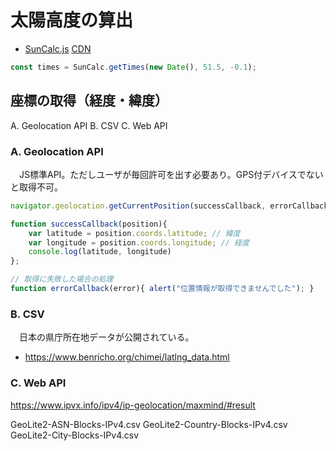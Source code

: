 # 太陽高度の算出

* [SunCalc.js][] [CDN][SunCalc CDN]

[SunCalc.js]:https://github.com/mourner/suncalc
[SunCalc CDN]:https://cdnjs.com/libraries/suncalc

```js
const times = SunCalc.getTimes(new Date(), 51.5, -0.1);
```

## 座標の取得（経度・緯度）

A. Geolocation API
B. CSV
C. Web API

### A. Geolocation API

　JS標準API。ただしユーザが毎回許可を出す必要あり。GPS付デバイスでないと取得不可。

```js
navigator.geolocation.getCurrentPosition(successCallback, errorCallback);

function successCallback(position){
    var latitude = position.coords.latitude; // 緯度
    var longitude = position.coords.longitude; // 経度
    console.log(latitude, longitude)
};

// 取得に失敗した場合の処理
function errorCallback(error){ alert("位置情報が取得できませんでした"); }
```

### B. CSV

　日本の県庁所在地データが公開されている。

* https://www.benricho.org/chimei/latlng_data.html

### C. Web API

https://www.ipvx.info/ipv4/ip-geolocation/maxmind/#result

GeoLite2-ASN-Blocks-IPv4.csv
GeoLite2-Country-Blocks-IPv4.csv
GeoLite2-City-Blocks-IPv4.csv

